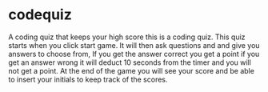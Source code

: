 # codequiz
A coding quiz that keeps your high score this is a coding quiz.   This quiz starts when you click start game. It will then ask questions and and give you answers to choose from,  If you get the answer correct you get a point if you get an answer wrong it will deduct 10 seconds from the timer and you will not get a point.  At the end of the game you will see your score and be able to insert your initials to keep track of the scores.
